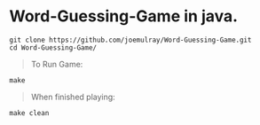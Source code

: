 # Word-Guessing-Game in java.

```
git clone https://github.com/joemulray/Word-Guessing-Game.git
cd Word-Guessing-Game/
```

> To Run Game:

```
make
```

> When finished playing:

```
make clean
```

